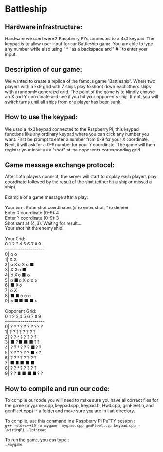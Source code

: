 # Battleship

## Hardware infrastructure:
Hardware we used were 2 Raspberry Pi's connected to a 4x3 keypad. The keypad is to allow user input for our Battleship game. You are able to type any number while also using ' * ' as a backspace and ' # ' to enter your input.


## Description of our game:
We wanted to create a replica of the famous game "Battleship". Where two players with a 9x9 grid with 7 ships play to shoot down eachothers ships with a randomly generated grid. The point of the game is to blindly choose an X and Y coordinate and see if you hit your opponents ship. If not, you will switch turns until all ships from one player has been sunk.

## How to use the keypad:
We used a 4x3 keypad connected to the Raspberry Pi, this keypad functions like any ordinary keypad where you can click any number you want. First be prompt to enter a number from 0-9 for your X coordinate. Next, it will ask for a 0-9 number for your Y coordinate. The game will then register your input as a "shot" at the opponents corresponding grid.

## Game message exchange protocol:
After both players connect, the server will start to display each players play coordinate followed by the result of the shot (either hit a ship or missed a ship)\
\
Example of a game message after a play:\
\
Your turn. Enter shot coordinates.(# to enter shot, * to delete)\
Enter X coordinate (0-9): 4\
Enter Y coordinate (0-9): 3\
Shot sent at (4, 3). Waiting for result...\
Your shot hit the enemy ship!\
\
Your Grid:\
   0 1 2 3 4 5 6 7 8 9\
   --------------------\
0|     o         o\
1|     X   X\
2|   o X o X     o ■\
3|     X   X     o ■\
4|     o   X o     ■ o\
5| o ■ o   X o o   o\
6|   ■         X o\
7|   o         X\
8| ■ ■ o   o   o\
9|     o ■ ■ ■ ■ o\
\
Opponent Grid:\
   0 1 2 3 4 5 6 7 8 9\
   --------------------\
0| ? ? ? ? ? ? ? ? ? ?\
1| ? ? ? ? ?   ? ?   ?\
2| ? ?   ? ?   ? ? ? ?\
3|   ■ ? ■ ■ ■     ? ?\
4| ? ?   ? ? ? ? ■ ? ?\
5| ? ? ? ?   ? ? ■ ? ?\
6| ? ?   ? ? ? ?   ? ?\
7|   ■ ■     ■ ■ ■\
8| ?   ? ? ? ? ? ?   ?\
9| ? ?   ■ ■ ■ ■   ? ?
## How to compile and run our code:
To compile our code you will need to make sure you have all correct files for the game (mygame.cpp, keypad.cpp, keypad.h, Hw4.cpp, genFleet.h, and genFleet.cpp) in a folder and make sure you are in that directory.\
\
To compile, use this command in a Raspberry Pi PuTTY session :\
`g++ -std=c++20 -o mygame  mygame.cpp genFleet.cpp keypad.cpp -lwiringPi -lpthread`\
\
To run the game, you can type :\
`./mygame` 


